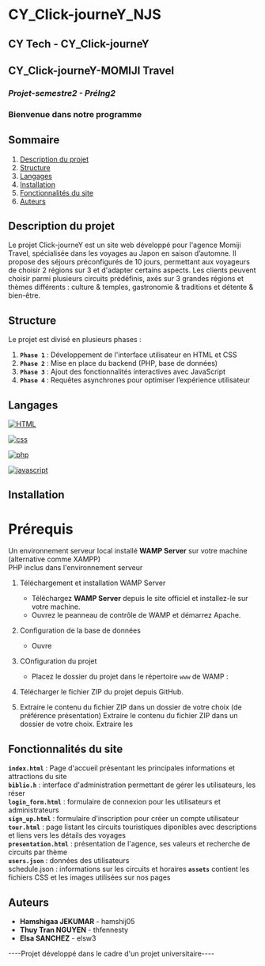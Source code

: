 # CY_Click-journeY_NJS
## **************CY Tech - CY_Click-journeY**************
## **************CY_Click-journeY-MOMIJI Travel**************

### ***Projet-semestre2 - PréIng2***
### **Bienvenue dans notre programme**


## Sommaire
1. [Description du projet](#description-du-projet)
2. [Structure](#structure)
3. [Langages](#langages)
4. [Installation](#installation)
5. [Fonctionnalités du site](#fonctionnalités-du-site)
6. [Auteurs](#auteurs)

## Description du projet     
Le projet Click-journeY est un site web développé pour l'agence Momiji Travel, spécialisée dans les voyages au Japon en saison d’automne. Il propose des séjours préconfigurés de 10 jours, permettant aux voyageurs de choisir 2 régions sur 3 et d'adapter certains aspects. Les clients peuvent choisir parmi plusieurs circuits prédéfinis, axés sur 3 grandes régions et thèmes différents : culture & temples, gastronomie & traditions et détente & bien-être.

## Structure  
Le projet est divisé en plusieurs phases : 
1. **`Phase 1`** : Développement de l'interface utilisateur en HTML et CSS
2. **`Phase 2`** : Mise en place du backend (PHP, base de données)  
3. **`Phase 3`** : Ajout des fonctionnalités interactives avec JavaScript
4. **`Phase 4`** : Requêtes asynchrones pour optimiser l’expérience utilisateur  

## Langages    

[HTML]: https://img.shields.io/badge/HTML-E34F26?style=for-the-badge&logo=html5&logoColor=white
[HTML-url]: https://developer.mozilla.org/fr/docs/Web/HTML

[![HTML][HTML]][HTML-url]

[css]: https://img.shields.io/badge/css-1572B6?style=for-the-badge&logo=css3&logoColor=white&color=blue
[css-url]: https://developer.mozilla.org/fr/docs/Web/CSS/Reference

[![css][css]][css-url]

[php]: https://img.shields.io/badge/PHP-777BB4?logo=php&logoColor=white
[php-url]: https://developer.mozilla.org/fr/docs/Glossary/PHP

[![php][php]][php-url]

[javascript]: https://shields.io/badge/JavaScript-F7DF1E?logo=JavaScript&logoColor=000&style=flat-square
[javascript-url]: https://developer.mozilla.org/fr/docs/Web/JavaScript

[![javascript][javascript]][javascript-url]



## Installation  
#  Prérequis
Un environnement serveur local installé **WAMP Server** sur votre machine (alternative comme XAMPP)  
PHP inclus dans l'environnement serveur  

1. Téléchargement et installation WAMP Server  
   + Téléchargez **WAMP Server** depuis le site officiel et installez-le sur votre machine.
   + Ouvrez le peanneau de contrôle de WAMP et démarrez Apache.  
2. Configuration de la base de données  
   + Ouvre
3. COnfiguration du projet
   + Placez le dossier du projet dans le répertoire `www` de WAMP : 

1. Télécharger le fichier ZIP du projet depuis GitHub. 
2. Extraire le contenu du fichier ZIP dans un dossier de votre choix (de préférence présentation)
Extraire le contenu du fichier ZIP dans un dossier de votre choix.
Extraire les 

## Fonctionnalités du site     
**`index.html`** : Page d'accueil présentant les principales informations et attractions du site  
**`biblio.h`** : interface d'administration permettant de gérer les utilisateurs, les réser  
**`login_form.html`** : formulaire de connexion pour les utilisateurs et administrateurs  
**`sign_up.html`** : formulaire d'inscription pour créer un compte utilisateur  
**`tour.html`** : page listant les circuits touristiques diponibles avec descriptions et liens vers les détails des voyages  
**`presentation.html`** : présentation de l'agence, ses valeurs et recherche de circuits par thème   
**`users.json`** : données des utilisateurs  
schedule.json : informations sur les circuits et horaires
**`assets`** contient les fichiers CSS et les images utilisées sur nos pages  

## Auteurs    
- **Hamshigaa JEKUMAR** - hamshij05  
- **Thuy Tran NGUYEN** - thfennesty  
- **Elsa SANCHEZ** - elsw3

----Projet développé dans le cadre d'un projet universitaire----
